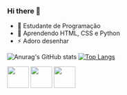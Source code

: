 ### Hi there 👋


- 🔭 Estudante de Programação
- 🌱 Aprendendo HTML, CSS e Python
- ⚡ Adoro desenhar


![Anurag's GitHub stats](https://github-readme-stats.vercel.app/api?username=BrenoTNK&show_icons=true&theme=dark)
[![Top Langs](https://github-readme-stats.vercel.app/api/top-langs/?username=BrenoTNK&layout=compact&theme=dark)](https://github.com/anuraghazra/github-readme-stats)


<div style="display: inline-block">
  <img src="https://cdn.jsdelivr.net/gh/devicons/devicon/icons/python/python-original.svg" height=50/>
  <img src="https://cdn.jsdelivr.net/gh/devicons/devicon/icons/html5/html5-original.svg" height=50/>
  <img src="https://cdn.jsdelivr.net/gh/devicons/devicon/icons/css3/css3-original.svg" height=50/>
</div>

